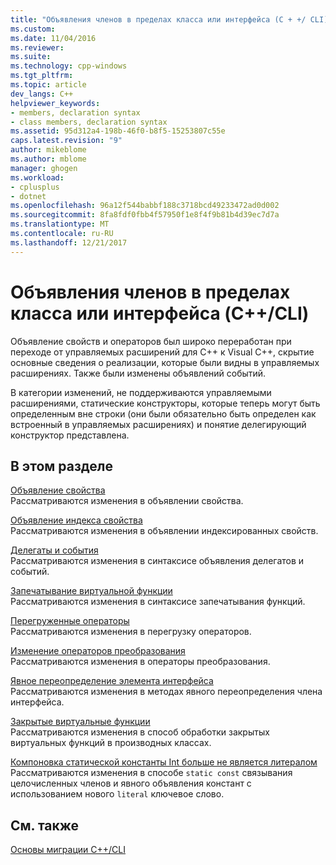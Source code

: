 ```yaml
---
title: "Объявления членов в пределах класса или интерфейса (C + +/ CLI) | Документы Microsoft"
ms.custom: 
ms.date: 11/04/2016
ms.reviewer: 
ms.suite: 
ms.technology: cpp-windows
ms.tgt_pltfrm: 
ms.topic: article
dev_langs: C++
helpviewer_keywords:
- members, declaration syntax
- class members, declaration syntax
ms.assetid: 95d312a4-198b-46f0-b8f5-15253807c55e
caps.latest.revision: "9"
author: mikeblome
ms.author: mblome
manager: ghogen
ms.workload:
- cplusplus
- dotnet
ms.openlocfilehash: 96a12f544babbf188c3718bcd49233472ad0d002
ms.sourcegitcommit: 8fa8fdf0fbb4f57950f1e8f4f9b81b4d39ec7d7a
ms.translationtype: MT
ms.contentlocale: ru-RU
ms.lasthandoff: 12/21/2017
---
```

# <a name="member-declarations-within-a-class-or-interface-ccli"></a>Объявления членов в пределах класса или интерфейса (C++/CLI)
Объявление свойств и операторов был широко переработан при переходе от управляемых расширений для C++ к Visual C++, скрытие основные сведения о реализации, которые были видны в управляемых расширениях. Также были изменены объявлений событий.  
  
 В категории изменений, не поддерживаются управляемыми расширениями, статические конструкторы, которые теперь могут быть определенным вне строки (они были обязательно быть определен как встроенный в управляемых расширениях) и понятие делегирующий конструктор представлена.  
  
## <a name="in-this-section"></a>В этом разделе  
 [Объявление свойства](../dotnet/property-declaration.md)  
 Рассматриваются изменения в объявлении свойства.  
  
 [Объявление индекса свойства](../dotnet/property-index-declaration.md)  
 Рассматриваются изменения в объявлении индексированных свойств.  
  
 [Делегаты и события](../dotnet/delegates-and-events.md)  
 Рассматриваются изменения в синтаксисе объявления делегатов и событий.  
  
 [Запечатывание виртуальной функции](../dotnet/sealing-a-virtual-function.md)  
 Рассматриваются изменения в синтаксисе запечатывания функций.  
  
 [Перегруженные операторы](../dotnet/overloaded-operators.md)  
 Рассматриваются изменения в перегрузку операторов.  
  
 [Изменение операторов преобразования](../dotnet/changes-to-conversion-operators.md)  
 Рассматриваются изменения в операторы преобразования.  
  
 [Явное переопределение элемента интерфейса](../dotnet/explicit-override-of-an-interface-member.md)  
 Рассматриваются изменения в методах явного переопределения члена интерфейса.  
  
 [Закрытые виртуальные функции](../dotnet/private-virtual-functions.md)  
 Рассматриваются изменения в способ обработки закрытых виртуальных функций в производных классах.  
  
 [Компоновка статической константы Int больше не является литералом](../dotnet/static-const-int-linkage-is-no-longer-literal.md)  
 Рассматриваются изменения в способе `static const` связывания целочисленных членов и явного объявления констант с использованием нового `literal` ключевое слово.  
  
## <a name="see-also"></a>См. также  
 [Основы миграции C++/CLI](../dotnet/cpp-cli-migration-primer.md)